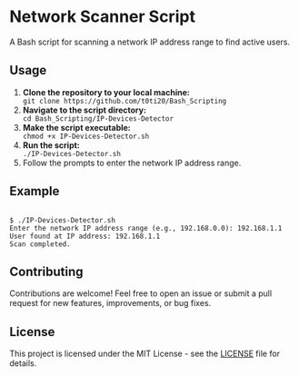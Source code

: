 <!DOCTYPE html>
<html>

<body>

<h1>Network Scanner Script</h1>

<p>A Bash script for scanning a network IP address range to find active users.</p>

<h2>Usage</h2>

<ol>
  <li><strong>Clone the repository to your local machine:</strong></li>
  <code>git clone https://github.com/t0ti20/Bash_Scripting</code>

  <li><strong>Navigate to the script directory:</strong></li>
  <code>cd Bash_Scripting/IP-Devices-Detector</code>

  <li><strong>Make the script executable:</strong></li>
  <code>chmod +x IP-Devices-Detector.sh</code>

  <li><strong>Run the script:</strong></li>
  <code>./IP-Devices-Detector.sh</code>

  <li>Follow the prompts to enter the network IP address range.</li>
</ol>

<h2>Example</h2>

<code>
$ ./IP-Devices-Detector.sh
Enter the network IP address range (e.g., 192.168.0.0): 192.168.1.1
User found at IP address: 192.168.1.1
Scan completed.
</code>

<h2>Contributing</h2>

<p>Contributions are welcome! Feel free to open an issue or submit a pull request for new features, improvements, or bug fixes.</p>

<h2>License</h2>

<p>This project is licensed under the MIT License - see the <a href="LICENSE">LICENSE</a> file for details.</p>

</body>

</html>
